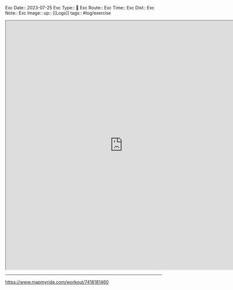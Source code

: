 Exc Date::  2023-07-25
Exc Type:: 🚴
Exc Route:: 
Exc Time:: 
Exc Dist:: 
Exc Note:: 
Exc Image:: 
up:: [[Logs]]
tags:: #log/exercise 

<iframe height=800 width=750 src="https://www.mapmyride.com/workout/7418181460"></iframe>

---



https://www.mapmyride.com/workout/7418181460